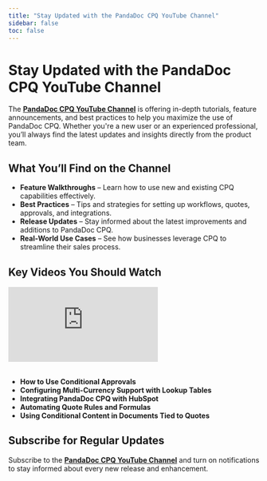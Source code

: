 ```yaml
---
title: "Stay Updated with the PandaDoc CPQ YouTube Channel"
sidebar: false
toc: false
---
```


# Stay Updated with the PandaDoc CPQ YouTube Channel

The **[PandaDoc CPQ YouTube Channel](https://www.youtube.com/@PandaDoc-Solutions-Lab)** is offering in-depth tutorials, feature announcements, and best practices to help you maximize the use of PandaDoc CPQ. Whether you're a new user or an experienced professional, you’ll always find the latest updates and insights directly from the product team.

## What You’ll Find on the Channel

- **Feature Walkthroughs** – Learn how to use new and existing CPQ capabilities effectively.
- **Best Practices** – Tips and strategies for setting up workflows, quotes, approvals, and integrations.
- **Release Updates** – Stay informed about the latest improvements and additions to PandaDoc CPQ.
- **Real-World Use Cases** – See how businesses leverage CPQ to streamline their sales process.

## Key Videos You Should Watch

<div style={{ position: "relative", width: "100%", paddingBottom: "56.25%" }}>
  <iframe
    src="https://www.youtube.com/embed/videoseries?si=qBhyyc-VlPR-Tjff&amp;list=PLvF8lu0mhii8fFmuhgASokpmdJwSpcI4A"
    title="YouTube video player"
    frameborder="0"
    allowfullscreen
    style={{
      position: "absolute",
      top: "0",
      left: "0",
      width: "100%",
      height: "100%",
    }}
  ></iframe>
</div>
<br/>

- **How to Use Conditional Approvals**
- **Configuring Multi-Currency Support with Lookup Tables**
- **Integrating PandaDoc CPQ with HubSpot**
- **Automating Quote Rules and Formulas**
- **Using Conditional Content in Documents Tied to Quotes**

## Subscribe for Regular Updates

Subscribe to the **[PandaDoc CPQ YouTube Channel](https://www.youtube.com/@PandaDoc-Solutions-Lab)** and turn on notifications to stay informed about every new release and enhancement.

